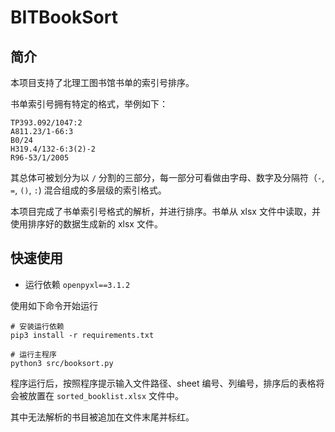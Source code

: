 # BITBookSort

## 简介

本项目支持了北理工图书馆书单的索引号排序。

书单索引号拥有特定的格式，举例如下：

```
TP393.092/1047:2
A811.23/1-66:3
B0/24
H319.4/132-6:3(2)-2
R96-53/1/2005
```

其总体可被划分为以 `/` 分割的三部分，每一部分可看做由字母、数字及分隔符（`-`, `=`, `()`, `:`) 混合组成的多层级的索引格式。

本项目完成了书单索引号格式的解析，并进行排序。书单从 xlsx 文件中读取，并使用排序好的数据生成新的 xlsx 文件。

 ## 快速使用

- 运行依赖 `openpyxl==3.1.2`

使用如下命令开始运行

```shell
# 安装运行依赖
pip3 install -r requirements.txt

# 运行主程序
python3 src/booksort.py
```

程序运行后，按照程序提示输入文件路径、sheet 编号、列编号，排序后的表格将会被放置在 `sorted_booklist.xlsx` 文件中。

其中无法解析的书目被追加在文件末尾并标红。

